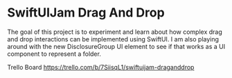# SwiftUIJam Drag And Drop

The goal of this project is to experiment and learn about how complex drag and drop interactions can be implemented using SwiftUI. I am also playing around with the new DisclosureGroup UI element to see if that works as a UI component to represent a folder.



Trello Board
https://trello.com/b/7SiisqL1/swiftuijam-draganddrop
